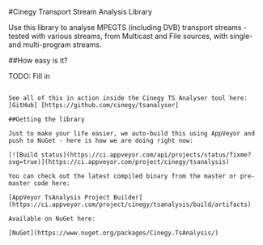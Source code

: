 ﻿#Cinegy Transport Stream Analysis Library

Use this library to analyse MPEGTS (including DVB) transport streams - tested with various streams, from Multicast and File sources, with single- and multi-program streams.

##How easy is it?

TODO: Fill in

```

See all of this in action inside the Cinegy TS Analyser tool here: [GitHub] [https://github.com/cinegy/tsanalyser]
    
##Getting the library

Just to make your life easier, we auto-build this using AppVeyor and push to NuGet - here is how we are doing right now: 

[![Build status](https://ci.appveyor.com/api/projects/status/fixme?svg=true)](https://ci.appveyor.com/project/cinegy/tsanalysis)

You can check out the latest compiled binary from the master or pre-master code here:

[AppVeyor TsAnalysis Project Builder](https://ci.appveyor.com/project/cinegy/tsanalysis/build/artifacts)

Available on NuGet here:

[NuGet](https://www.nuget.org/packages/Cinegy.TsAnalysis/)
